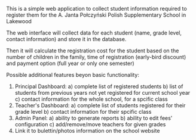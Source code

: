 This is a simple web application to collect student information required to register them for the A. Janta Połczyński Polish Supplementary School in Lakewood

The web interface will collect data for each student (name, grade level, contact information) and store it in the database.

Then it will calculate the registration cost for the student based on the number of children in the family, time of registration (early-bird discount) and payment option (full year or only one semester)

Possible additional features beyon basic functionality:

1) Principal Dashboard:
	a) complete list of registered students
	b) list of students from previous years not yet registered for current school year
	c) contact information for the whole school, for a spcific class
2) Teacher's Dashboard:
	a) complete list of students registered for their grade level
	b) contact information for their spcific class
3) Admin Panel:
	a) ability to generate reports
	b) ability to edit fees' configuration
	c) add/remove/move teachers for given grades
4) Link it to bulettin/photos information on the school website